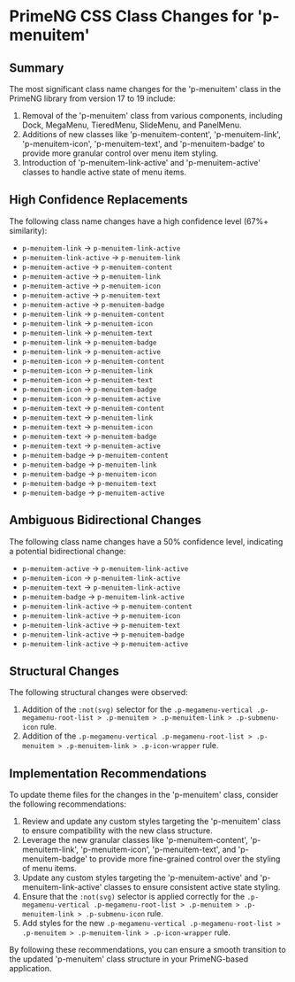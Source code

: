 # PrimeNG CSS Class Changes for 'p-menuitem'

## Summary

The most significant class name changes for the 'p-menuitem' class in the PrimeNG library from version 17 to 19 include:

1. Removal of the 'p-menuitem' class from various components, including Dock, MegaMenu, TieredMenu, SlideMenu, and PanelMenu.
2. Additions of new classes like 'p-menuitem-content', 'p-menuitem-link', 'p-menuitem-icon', 'p-menuitem-text', and 'p-menuitem-badge' to provide more granular control over menu item styling.
3. Introduction of 'p-menuitem-link-active' and 'p-menuitem-active' classes to handle active state of menu items.

## High Confidence Replacements

The following class name changes have a high confidence level (67%+ similarity):

- `p-menuitem-link` -> `p-menuitem-link-active`
- `p-menuitem-link-active` -> `p-menuitem-link`
- `p-menuitem-active` -> `p-menuitem-content`
- `p-menuitem-active` -> `p-menuitem-link`
- `p-menuitem-active` -> `p-menuitem-icon`
- `p-menuitem-active` -> `p-menuitem-text`
- `p-menuitem-active` -> `p-menuitem-badge`
- `p-menuitem-link` -> `p-menuitem-content`
- `p-menuitem-link` -> `p-menuitem-icon`
- `p-menuitem-link` -> `p-menuitem-text`
- `p-menuitem-link` -> `p-menuitem-badge`
- `p-menuitem-link` -> `p-menuitem-active`
- `p-menuitem-icon` -> `p-menuitem-content`
- `p-menuitem-icon` -> `p-menuitem-link`
- `p-menuitem-icon` -> `p-menuitem-text`
- `p-menuitem-icon` -> `p-menuitem-badge`
- `p-menuitem-icon` -> `p-menuitem-active`
- `p-menuitem-text` -> `p-menuitem-content`
- `p-menuitem-text` -> `p-menuitem-link`
- `p-menuitem-text` -> `p-menuitem-icon`
- `p-menuitem-text` -> `p-menuitem-badge`
- `p-menuitem-text` -> `p-menuitem-active`
- `p-menuitem-badge` -> `p-menuitem-content`
- `p-menuitem-badge` -> `p-menuitem-link`
- `p-menuitem-badge` -> `p-menuitem-icon`
- `p-menuitem-badge` -> `p-menuitem-text`
- `p-menuitem-badge` -> `p-menuitem-active`

## Ambiguous Bidirectional Changes

The following class name changes have a 50% confidence level, indicating a potential bidirectional change:

- `p-menuitem-active` -> `p-menuitem-link-active`
- `p-menuitem-icon` -> `p-menuitem-link-active`
- `p-menuitem-text` -> `p-menuitem-link-active`
- `p-menuitem-badge` -> `p-menuitem-link-active`
- `p-menuitem-link-active` -> `p-menuitem-content`
- `p-menuitem-link-active` -> `p-menuitem-icon`
- `p-menuitem-link-active` -> `p-menuitem-text`
- `p-menuitem-link-active` -> `p-menuitem-badge`
- `p-menuitem-link-active` -> `p-menuitem-active`

## Structural Changes

The following structural changes were observed:

1. Addition of the `:not(svg)` selector for the `.p-megamenu-vertical .p-megamenu-root-list > .p-menuitem > .p-menuitem-link > .p-submenu-icon` rule.
2. Addition of the `.p-megamenu-vertical .p-megamenu-root-list > .p-menuitem > .p-menuitem-link > .p-icon-wrapper` rule.

## Implementation Recommendations

To update theme files for the changes in the 'p-menuitem' class, consider the following recommendations:

1. Review and update any custom styles targeting the 'p-menuitem' class to ensure compatibility with the new class structure.
2. Leverage the new granular classes like 'p-menuitem-content', 'p-menuitem-link', 'p-menuitem-icon', 'p-menuitem-text', and 'p-menuitem-badge' to provide more fine-grained control over the styling of menu items.
3. Update any custom styles targeting the 'p-menuitem-active' and 'p-menuitem-link-active' classes to ensure consistent active state styling.
4. Ensure that the `:not(svg)` selector is applied correctly for the `.p-megamenu-vertical .p-megamenu-root-list > .p-menuitem > .p-menuitem-link > .p-submenu-icon` rule.
5. Add styles for the new `.p-megamenu-vertical .p-megamenu-root-list > .p-menuitem > .p-menuitem-link > .p-icon-wrapper` rule.

By following these recommendations, you can ensure a smooth transition to the updated 'p-menuitem' class structure in your PrimeNG-based application.